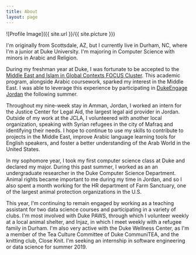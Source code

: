 ```yaml
---
title: About
layout: page
---
```

![Profile Image]({{ site.url }}/{{ site.picture }})

<p> I'm originally from Scottsdale, AZ, but I currently live in Durham, NC, where I'm a junior at Duke University. I'm majoring in Computer Science with minors in Arabic and Religion.

<p> During my freshman year at Duke, I was fortunate to be accepted to the <a href = "https://focus.duke.edu/clusters-courses/middle-east-islam-global-contexts"> Middle East and Islam in Global Contexts FOCUS Cluster</a>. This academic program, alongside Arabic coursework, sparked my interest in the Middle East. I was able to leverage this experience by participating in <a href = "https://dukeengage.duke.edu/program/jordan/"> DukeEngage Jordan</a> the following summer.

<p> Throughout my nine-week stay in Amman, Jordan, I worked an intern for the Justice Center for Legal Aid, the largest legal aid provider in Jordan. Outside of my work at the JCLA, I volunteered with another local organization, speaking with Syrian refugees in the city of Mafraq and identifying their needs. I hope to continue to use my skills to contribute to projects in the Middle East, improve Arabic language learning tools for English speakers, and foster a better understanding of the Arab World in the United States.</p>

<p> In my sophomore year, I took my first computer science class at Duke and declared my major. During this past summer, I worked as an an undergraduate researcher in the Duke Computer Science Department. Animal rights became important to me during my time in Jordan, and so I also spent a month working for the HR department of Farm Sanctuary, one of the largest animal protection organizations in the U.S.

<p> This year, I'm continuing to remain engaged by working as a teaching assistant for two data science courses and participating in a variety of clubs. I'm most involved with Duke PAWS, through which I volunteer weekly at a local animal shelter, and Injaz, in which I meet weekly with a refugee family in Durham. I'm also very active with the Duke Wellness Center, as I'm a member of the Tea Culture Committee of Duke CommuniTEA, and the knitting club, Close Knit. I'm seeking an internship in software engineering or data science for summer 2019.